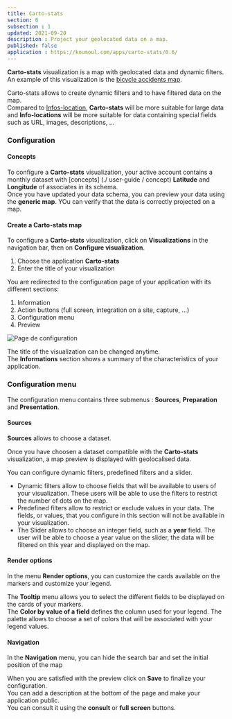 ```yaml
---
title: Carto-stats
section: 6
subsection : 1
updated: 2021-09-20
description : Project your geolocated data on a map.
published: false
application : https://koumoul.com/apps/carto-stats/0.6/
---
```


**Carto-stats** visualization is a map with geolocated data and dynamic filters.  
An example of this visualization is the [bicycle accidents map](https://opendata.koumoul.com/reuses/cartographie-des-accidents-de-velo/full).


Carto-stats allows to create dynamic filters and to have filtered data on the map.  
Compared to [Infos-location](./user-guide/infos-localisations), **Carto-stats** will be more suitable for large data and **Info-locations** will be more suitable for data containing special fields such as URL, images, descriptions, ...

### Configuration

#### Concepts

To configure a **Carto-stats** visualization, your active account contains a monthly dataset with [concepts] (./ user-guide / concept) **Latitude** and **Longitude** of associates in its schema.  
Once you have updated your data schema, you can preview your data using the **generic map**. YOu can verify that the data is correctly projected on a map.

#### Create a Carto-stats map

To configure a **Carto-stats** visualization, click on **Visualizations** in the navigation bar, then on **Configure visualization**.  

1. Choose the application **Carto-stats**
2. Enter the title of your visualization

<p>
</p>

You are redirected to the configuration page of your application with its different sections:  

1. Information
2. Action buttons (full screen, integration on a site, capture, ...)
3. Configuration menu
4. Preview

![Page de configuration](./images/user-guide/carto-stats-config.jpg)

The title of the visualization can be changed anytime.  
The **Informations** section shows a summary of the characteristics of your application.  

### Configuration menu

The configuration menu contains three submenus : **Sources**, **Preparation** and **Presentation**.  

#### Sources

**Sources** allows to choose a dataset.  

Once you have choosen a dataset compatible with the **Carto-stats** visualization, a map preview is displayed with geolocalised data.

You can configure dynamic filters, predefined filters and a slider.

* Dynamic filters allow to choose fields that will be available to users of your visualization. These users will be able to use the filters to restrict the number of dots on the map.
* Predefined filters allow to restrict or exclude values ​​in your data. The fields, or values, that you configure in this section will not be available in your visualization.
* The Slider allows to choose an integer field, such as a **year** field. The user will be able to choose a year value on the slider, the data will be filtered on this year and displayed on the map.

#### Render options


In the menu **Render options**, you can customize the cards available on the markers and customize your legend.  

The **Tooltip** menu allows you to select the different fields to be displayed on the cards of your markers.  
The **Color by value of a field** defines the column used for your legend. The palette allows to choose a set of colors that will be associated with your legend values.

#### Navigation

In the **Navigation** menu, you can hide the search bar and set the initial position of the map

When you are satisfied with the preview click on **Save** to finalize your configuration.  
You can add a description at the bottom of the page and make your application public.  
You can consult it using the **consult** or **full screen** buttons.
